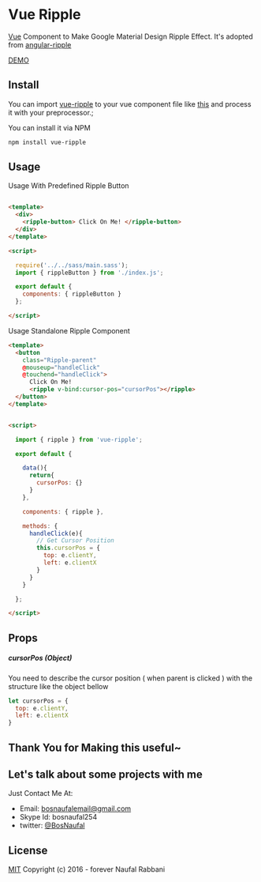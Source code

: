 # Vue Ripple
[Vue](http://vuejs.org/) Component to Make Google Material Design Ripple Effect. It's adopted from [angular-ripple](https://github.com/nelsoncash/angular-ripple)

[DEMO](https://bosnaufal.github.io/vue-ripple)

## Install
You can import [vue-ripple](./src/js/components/index.js) to your vue component file like [this](./src/js/components/app.js) and process it with your preprocessor.;


You can install it via NPM
```bash
npm install vue-ripple
```


## Usage
Usage With Predefined Ripple Button
```html

<template>
  <div>
    <ripple-button> Click On Me! </ripple-button>
  </div>
</template>

<script>

  require('../../sass/main.sass');
  import { rippleButton } from './index.js';

  export default {
    components: { rippleButton }
  };

</script>
```

Usage Standalone Ripple Component
```html
<template>
  <button
    class="Ripple-parent"
    @mouseup="handleClick"
    @touchend="handleClick">
      Click On Me!
      <ripple v-bind:cursor-pos="cursorPos"></ripple>
  </button>
</template>


<script>

  import { ripple } from 'vue-ripple';

  export default {

    data(){
      return{
        cursorPos: {}
      }
    },

    components: { ripple },

    methods: {
      handleClick(e){
        // Get Cursor Position
        this.cursorPos = {
          top: e.clientY,
          left: e.clientX
        }
      }
    }

  };

</script>
```

## Props
##### cursorPos (Object)
You need to describe the cursor position ( when parent is clicked ) with the structure like the object bellow
```javascript
let cursorPos = {
  top: e.clientY,
  left: e.clientX
}
```

## Thank You for Making this useful~

## Let's talk about some projects with me
Just Contact Me At:
- Email: [bosnaufalemail@gmail.com](mailto:bosnaufalemail@gmail.com)
- Skype Id: bosnaufal254
- twitter: [@BosNaufal](https://twitter.com/BosNaufal)

## License
[MIT](http://opensource.org/licenses/MIT)
Copyright (c) 2016 - forever Naufal Rabbani
